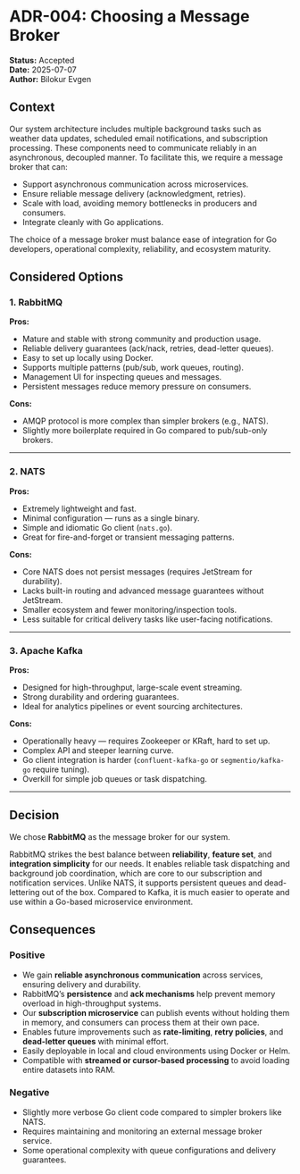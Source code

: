 # ADR-004: Choosing a Message Broker

**Status:** Accepted  
**Date:** 2025-07-07  
**Author:** Bilokur Evgen

## Context

Our system architecture includes multiple background tasks such as weather data updates, scheduled email notifications, and subscription processing. These components need to communicate reliably in an asynchronous, decoupled manner. To facilitate this, we require a message broker that can:

- Support asynchronous communication across microservices.
- Ensure reliable message delivery (acknowledgment, retries).
- Scale with load, avoiding memory bottlenecks in producers and consumers.
- Integrate cleanly with Go applications.

The choice of a message broker must balance ease of integration for Go developers, operational complexity, reliability, and ecosystem maturity.

## Considered Options

### 1. RabbitMQ

**Pros:**
- Mature and stable with strong community and production usage.
- Reliable delivery guarantees (ack/nack, retries, dead-letter queues).
- Easy to set up locally using Docker.
- Supports multiple patterns (pub/sub, work queues, routing).
- Management UI for inspecting queues and messages.
- Persistent messages reduce memory pressure on consumers.

**Cons:**
- AMQP protocol is more complex than simpler brokers (e.g., NATS).
- Slightly more boilerplate required in Go compared to pub/sub-only brokers.

---

### 2. NATS

**Pros:**
- Extremely lightweight and fast.
- Minimal configuration — runs as a single binary.
- Simple and idiomatic Go client (`nats.go`).
- Great for fire-and-forget or transient messaging patterns.

**Cons:**
- Core NATS does not persist messages (requires JetStream for durability).
- Lacks built-in routing and advanced message guarantees without JetStream.
- Smaller ecosystem and fewer monitoring/inspection tools.
- Less suitable for critical delivery tasks like user-facing notifications.

---

### 3. Apache Kafka

**Pros:**
- Designed for high-throughput, large-scale event streaming.
- Strong durability and ordering guarantees.
- Ideal for analytics pipelines or event sourcing architectures.

**Cons:**
- Operationally heavy — requires Zookeeper or KRaft, hard to set up.
- Complex API and steeper learning curve.
- Go client integration is harder (`confluent-kafka-go` or `segmentio/kafka-go` require tuning).
- Overkill for simple job queues or task dispatching.

---

## Decision

We chose **RabbitMQ** as the message broker for our system.

RabbitMQ strikes the best balance between **reliability**, **feature set**, and **integration simplicity** for our needs. It enables reliable task dispatching and background job coordination, which are core to our subscription and notification services. Unlike NATS, it supports persistent queues and dead-lettering out of the box. Compared to Kafka, it is much easier to operate and use within a Go-based microservice environment.

## Consequences

### Positive

- We gain **reliable asynchronous communication** across services, ensuring delivery and durability.
- RabbitMQ’s **persistence** and **ack mechanisms** help prevent memory overload in high-throughput systems.
- Our **subscription microservice** can publish events without holding them in memory, and consumers can process them at their own pace.
- Enables future improvements such as **rate-limiting**, **retry policies**, and **dead-letter queues** with minimal effort.
- Easily deployable in local and cloud environments using Docker or Helm.
- Compatible with **streamed or cursor-based processing** to avoid loading entire datasets into RAM.

### Negative

- Slightly more verbose Go client code compared to simpler brokers like NATS.
- Requires maintaining and monitoring an external message broker service.
- Some operational complexity with queue configurations and delivery guarantees.

